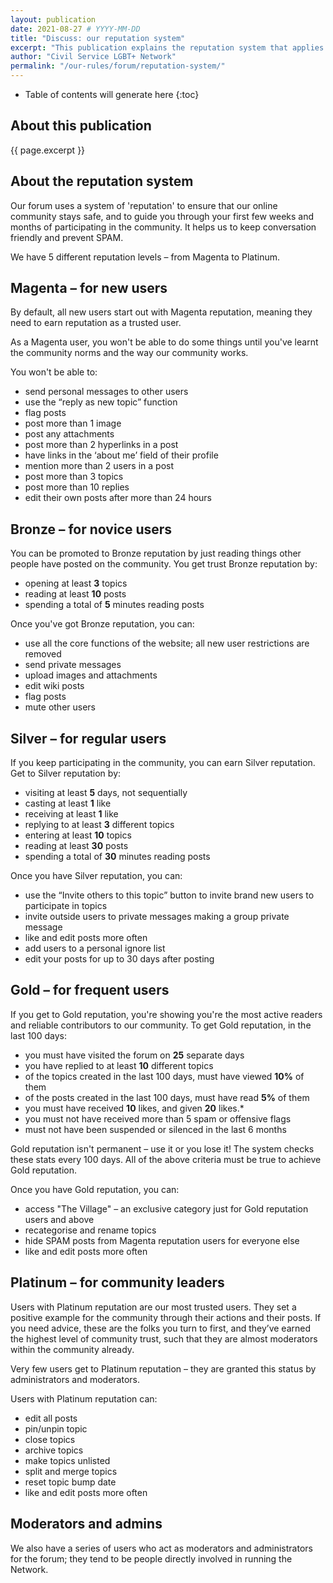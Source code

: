 ```yaml
---
layout: publication
date: 2021-08-27 # YYYY-MM-DD
title: "Discuss: our reputation system"
excerpt: "This publication explains the reputation system that applies to the use of our forum, Discuss."
author: "Civil Service LGBT+ Network"
permalink: "/our-rules/forum/reputation-system/"
---
```


<!-- Include the following to generate a Table of Contents -->
* Table of contents will generate here
{:toc}
<!-- Include this line to process the Markdown and format the content properly -->
<div id="markdown-content" markdown="1">
<!-- Don't remove code above -->



## About this publication

{{ page.excerpt }}

## About the reputation system

Our forum uses a system of 'reputation' to ensure that our online community stays safe, and to guide you through your first few weeks and months of participating in the community. It helps us to keep conversation friendly and prevent SPAM.

We have 5 different reputation levels – from Magenta to Platinum.

## Magenta – for new users

By default, all new users start out with Magenta reputation, meaning they need to earn reputation as a trusted user.

As a Magenta user, you won't be able to do some things until you've learnt the community norms and the way our community works.

You won't be able to:

* send personal messages to other users
* use the “reply as new topic” function
* flag posts
* post more than 1 image
* post any attachments
* post more than 2 hyperlinks in a post
* have links in the ‘about me’ field of their profile
* mention more than 2 users in a post
* post more than 3 topics
* post more than 10 replies
* edit their own posts after more than 24 hours

## Bronze – for novice users

You can be promoted to Bronze reputation by just reading things other people have posted on the community. You get trust Bronze reputation by:

* opening at least **3** topics
* reading at least **10** posts
* spending a total of **5** minutes reading posts

Once you've got Bronze reputation, you can:

* use all the core functions of the website; all new user restrictions are removed
* send private messages
* upload images and attachments
* edit wiki posts
* flag posts
* mute other users

## Silver – for regular users

If you keep participating in the community, you can earn Silver reputation. Get to Silver reputation by:

* visiting at least **5** days, not sequentially
* casting at least **1** like
* receiving at least **1** like
* replying to at least **3** different topics
* entering at least **10** topics
* reading at least **30** posts
* spending a total of **30** minutes reading posts

Once you have Silver reputation, you can:

* use the “Invite others to this topic” button to invite brand new users to participate in topics
* invite outside users to private messages making a group private message
* like and edit posts more often
* add users to a personal ignore list
* edit your posts for up to 30 days after posting

## Gold – for frequent users

If you get to Gold reputation, you're showing you're the most active readers and reliable contributors to our community. To get Gold reputation, in the last 100 days:

* you must have visited the forum on **25** separate days
* you have replied to at least **10** different topics
* of the topics created in the last 100 days, must have viewed **10%** of them
* of the posts created in the last 100 days, must have read **5%** of them
* you must have received **10** likes, and given **20** likes.*
* you must not have received more than 5 spam or offensive flags
* must not have been suspended or silenced in the last 6 months

Gold reputation isn't permanent – use it or you lose it! The system checks these stats every 100 days. All of the above criteria must be true to achieve Gold reputation.

Once you have Gold reputation, you can:

* access "The Village" – an exclusive category just for Gold reputation users and above
* recategorise and rename topics
* hide SPAM posts from Magenta reputation users for everyone else
* like and edit posts more often

## Platinum – for community leaders

Users with Platinum reputation are our most trusted users. They set a positive example for the community through their actions and their posts. If you need advice, these are the folks you turn to first, and they’ve earned the highest level of community trust, such that they are almost moderators within the community already.

Very few users get to Platinum reputation – they are granted this status by administrators and moderators.

Users with Platinum reputation can:

* edit all posts
* pin/unpin topic
* close topics
* archive topics
* make topics unlisted
* split and merge topics
* reset topic bump date
* like and edit posts more often

## Moderators and admins

We also have a series of users who act as moderators and administrators for the forum; they tend to be people directly involved in running the Network.



<!-- Include this line to process the Markdown and format the content properly -->
</div>
<!-- Don't remove the line of code above -->
